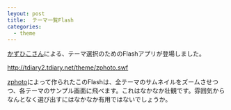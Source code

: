 ```yaml
---
leyout: post
title:  テーマ一覧Flash
categories:
  - theme
---
```

[かずひこさん](http://kazuhiko.tdiary.net/20040122.html#p02)による、テーマ選択のためのFlashアプリが登場しました。

http://tdiary2.tdiary.net/theme/zphoto.swf

[zphoto](http://www.namazu.org/~satoru/zphoto/)によって作られたこのFlashは、全テーマのサムネイルをズームさせつつ、各テーマのサンプル画面に飛べます。これはなかなか壮観です。雰囲気からなんとなく選び出すにはなかなか有用ではないでしょうか。

